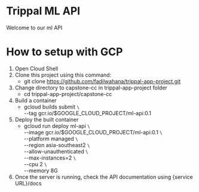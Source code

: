 # Trippal ML API
Welcome to our ml API

# How to setup with GCP
1. Open Cloud Shell
2. Clone this project using this command:
    - git clone https://github.com/fadilwahana/trippal-app-project.git
3. Change directory to capstone-cc in trippal-app-project folder
    - cd trippal-app-project/capstone-cc
4. Build a container
    - gcloud builds submit ``\`` \
      --tag gcr.io/$GOOGLE_CLOUD_PROJECT/ml-api:0.1
5. Deploy the built container
    - gcloud run deploy ml-api ``\`` \
      --image gcr.io/$GOOGLE_CLOUD_PROJECT/ml-api:0.1 ``\`` \
      --platform managed ``\`` \
      --region asia-southeast2 ``\`` \
      --allow-unauthenticated ``\`` \
      --max-instances=2 ``\`` \
      --cpu 2 ``\`` \
      --memory 8G
6. Once the server is running, check the API documentation using {service URL}/docs
